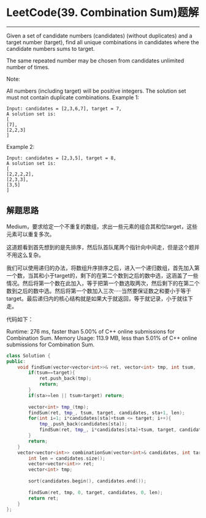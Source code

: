 # LeetCode(39. Combination Sum)题解
------
Given a set of candidate numbers (candidates) (without duplicates) and a target number (target), find all unique combinations in candidates where the candidate numbers sums to target.

The same repeated number may be chosen from candidates unlimited number of times.

Note:

All numbers (including target) will be positive integers.
The solution set must not contain duplicate combinations.
Example 1:

    Input: candidates = [2,3,6,7], target = 7,
    A solution set is:
    [
    [7],
    [2,2,3]
    ]
Example 2:

    Input: candidates = [2,3,5], target = 8,
    A solution set is:
    [
    [2,2,2,2],
    [2,3,3],
    [3,5]
    ]

## 解题思路
Medium，要求给定一个不重复的数组，求出一些元素的组合其和位target，这些元素可以重复多次。

这道题看到首先想到的是先排序，然后队首队尾两个指针向中间走，但是这个题并不用这么复杂。

我们可以使用递归的办法，将数组升序排序之后，进入一个递归数组，首先加入第一个数，当其和小于target的，剩下的在第二个数到之后的数中选，这涵盖了一些情况。然后将第一个数在此加入，等于把第一个数选取两次，然后剩下的在第二个数到之后的数中选。然后将第一个数加入三次·····当然要保证数之和要小于等于target。最后递归内的核心结构就是如果大于就返回，等于就记录，小于就往下走。

代码如下：

Runtime: 276 ms, faster than 5.00% of C++ online submissions for Combination Sum.
Memory Usage: 113.9 MB, less than 5.01% of C++ online submissions for Combination Sum.

```c++
class Solution {
public:
    void findSum(vector<vector<int>>& ret, vector<int> tmp, int tsum,  int target, vector<int> candidates, int sta, int len){
        if(tsum==target){
            ret.push_back(tmp);
            return;
        }
        if(sta>=len || tsum>target) return;
        
        vector<int> tmp_(tmp);
        findSum(ret, tmp_, tsum, target, candidates, sta+1, len);
        for(int i=1; i*candidates[sta]+tsum <= target; i++){
            tmp_.push_back(candidates[sta]);
            findSum(ret, tmp_, i*candidates[sta]+tsum, target, candidates, sta+1, len);
        }
        return;
    }
    vector<vector<int>> combinationSum(vector<int>& candidates, int target) {
        int len = candidates.size();
        vector<vector<int>> ret;
        vector<int> tmp;
        
        sort(candidates.begin(), candidates.end());
        
        findSum(ret, tmp, 0, target, candidates, 0, len);
        return ret;
    }
};
```